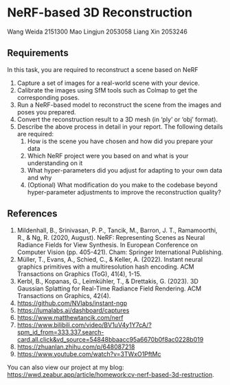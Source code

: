 # NeRF-based 3D Reconstruction

Wang Weida 2151300
Mao Lingjun 2053058
Liang Xin 2053246

## Requirements

In this task, you are required to reconstruct a scene based on NeRF

1. Capture a set of images for a real-world scene with your device.
2. Calibrate the images using SfM tools such as Colmap to get the corresponding poses.
3. Run a NeRF-based model to reconstruct the scene from the images and poses you prepared.
4. Convert the reconstruction result to a 3D mesh (in ‘ply’ or ‘obj’ format).
5. Describe the above process in detail in your report. The following details are required:
   1. How is the scene you have chosen and how did you prepare your data
   2. Which NeRF project were you based on and what is your understanding on it
   3. What hyper-parameters did you adjust for adapting to your own data and why
   4. (Optional) What modification do you make to the codebase beyond hyper-parameter adjustments to improve the reconstruction quality?

## References

1. Mildenhall, B., Srinivasan, P. P., Tancik, M., Barron, J. T., Ramamoorthi, R., & Ng, R. (2020, August). NeRF: Representing Scenes as Neural Radiance Fields for View Synthesis. In European Conference on Computer Vision (pp. 405-421). Cham: Springer International Publishing.
2. Müller, T., Evans, A., Schied, C., & Keller, A. (2022). Instant neural graphics primitives with a multiresolution hash encoding. ACM Transactions on Graphics (ToG), 41(4), 1-15.
3. Kerbl, B., Kopanas, G., Leimkühler, T., & Drettakis, G. (2023). 3D Gaussian Splatting for Real-Time Radiance Field Rendering. ACM Transactions on Graphics, 42(4).
4. https://github.com/NVlabs/instant-ngp
5. https://lumalabs.ai/dashboard/captures
6. https://www.matthewtancik.com/nerf
7. https://www.bilibili.com/video/BV1uV4y1Y7cA/?spm_id_from=333.337.search-card.all.click&vd_source=54848bbaacc95a6670b0f8ac0228b019
8. https://zhuanlan.zhihu.com/p/648087218
9. https://www.youtube.com/watch?v=3TWxO1PftMc



You can also view our project at my blog: https://wwd.zeabur.app/article/homework:cv-nerf-based-3d-restruction.